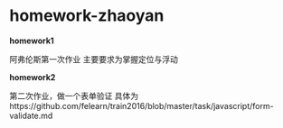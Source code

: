 # homework-zhaoyan

**homework1**

阿弗伦斯第一次作业
主要要求为掌握定位与浮动

**homework2**

第二次作业，做一个表单验证
具体为https://github.com/felearn/train2016/blob/master/task/javascript/form-validate.md
